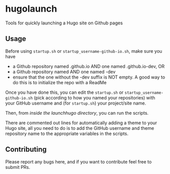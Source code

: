 # hugolaunch
Tools for quickly launching a Hugo site on Github pages

## Usage
Before using `startup.sh` or `startup_username-github-io.sh`, make sure you have
 - a Github repository named <yourusername>.github.io AND one named <yourusername>.github.io-dev, OR
 - a Github repository named <yourproject> AND one named <yourproject>-dev
 - ensure that the one without the -dev suffix is NOT empty. A good way to do this is to initialize the repo with a ReadMe

Once you have done this, you can edit the `startup.sh` or `startup_username-github-io.sh` (pick according to how you named your repositories) with your GitHub username and (for `startup.sh`) your project/site name.

Then, from _inside the launchhugo directory_, you can run the scripts.

There are commented out lines for automatically adding a theme to your Hugo site, all you need to do is to add the GitHub username and theme repository name to the appropriate variables in the scripts.


## Contributing
Please report any bugs here, and if you want to contribute feel free to submit PRs.
